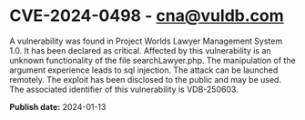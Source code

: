 # CVE-2024-0498 - cna@vuldb.com

A vulnerability was found in Project Worlds Lawyer Management System 1.0. It has been declared as critical. Affected by this vulnerability is an unknown functionality of the file searchLawyer.php. The manipulation of the argument experience leads to sql injection. The attack can be launched remotely. The exploit has been disclosed to the public and may be used. The associated identifier of this vulnerability is VDB-250603.

**Publish date:** 2024-01-13
